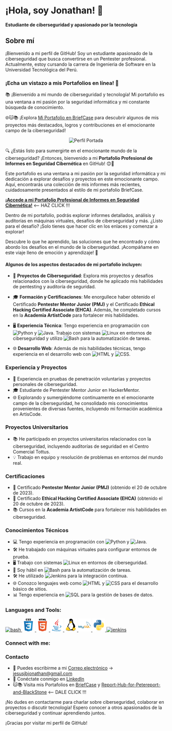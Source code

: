 # ¡Hola, soy Jonathan! 👋

**Estudiante de ciberseguridad y apasionado por la tecnología**

## Sobre mí

¡Bienvenido a mi perfil de GitHub! Soy un estudiante apasionado de la ciberseguridad que busca convertirse en un Pentester profesional. Actualmente, estoy cursando la carrera de Ingenieria de Software en la Universidad Tecnológica del Perú.

### ¡Echa un vistazo a mis Portafolios en línea! 🚀

📚 ¡Bienvenido a mi mundo de ciberseguridad y tecnología! Mi portafolio es una ventana a mi pasión por la seguridad informática y mi constante búsqueda de conocimiento.

🌐🐱📚 ¡Explora [Mi Portafolio en BriefCase](https://jonathanjesus03.github.io/Briefcase/) para descubrir algunos de mis proyectos más destacados, logros y contribuciones en el emocionante campo de la ciberseguridad!

<p align="center">
  <img src="https://c.wallhere.com/photos/30/24/Linux_Kali_Linux_NetHunter_Kali_Linux-136754.jpg!d" alt="Perfil Portada" width="2400" height="370">
</p>

🔍 ¿Estás listo para sumergirte en el emocionante mundo de la ciberseguridad? ¡Entonces, bienvenido a mi **Portafolio Profesional de Informes en Seguridad Cibernética** en GitHub! 😊🚀

Este portafolio es una ventana a mi pasión por la seguridad informática y mi dedicación a explorar desafíos y proyectos en este emocionante campo. Aquí, encontrarás una colección de mis informes más recientes, cuidadosamente presentados al estilo de mi portafolio BriefCase.

[**¡Accede a mi Portafolio Profesional de Informes en Seguridad Cibernética!**](https://github.com/jonathanjesus03/Report-Hub-for-Petereport-and-Blackstone)   <-- HAZ CLICK !!!

Dentro de mi portafolio, podrás explorar informes detallados, análisis y auditorías en máquinas virtuales, desafíos de ciberseguridad y más. ¿Listo para el desafío? ¡Solo tienes que hacer clic en los enlaces y comenzar a explorar!

Descubre lo que he aprendido, las soluciones que he encontrado y cómo abordo los desafíos en el mundo de la ciberseguridad. ¡Acompáñame en este viaje lleno de emoción y aprendizaje! 🚀

#### Algunos de los aspectos destacados de mi portafolio incluyen:

- 💼 **Proyectos de Ciberseguridad**: Explora mis proyectos y desafíos relacionados con la ciberseguridad, donde he aplicado mis habilidades de pentesting y auditoría de seguridad.

- 🎓 **Formación y Certificaciones**: Me enorgullece haber obtenido el Certificado **Pentester Mentor Junior (PMJ)** y el Certificado **Ethical Hacking Certified Associate (EHCA)**. Además, he completado cursos en la **Academia ArtistCode** para fortalecer mis habilidades.

- 🖥️ **Experiencia Técnica**: Tengo experiencia en programación con ![Python](https://img.shields.io/badge/Python-3776AB?style=for-the-badge&logo=python&logoColor=white) y ![Java](https://img.shields.io/badge/Java-007396?style=for-the-badge&logo=java&logoColor=white). Trabajo con sistemas ![Linux](https://img.shields.io/badge/Linux-FCC624?style=for-the-badge&logo=linux&logoColor=black) en entornos de ciberseguridad y utilizo ![Bash](https://img.shields.io/badge/Bash-4EAA25?style=for-the-badge&logo=gnu-bash&logoColor=white) para la automatización de tareas.

- 🌐 **Desarrollo Web**: Además de mis habilidades técnicas, tengo experiencia en el desarrollo web con ![HTML](https://img.shields.io/badge/HTML-E34F26?style=for-the-badge&logo=html5&logoColor=white) y ![CSS](https://img.shields.io/badge/CSS-1572B6?style=for-the-badge&logo=css3&logoColor=white).

### Experiencia y Proyectos

- 💼 Experiencia en pruebas de penetración voluntarias y proyectos personales de ciberseguridad.
- 🎓 Estudiante de Pentester Mentor Junior en HackerMentor.
- 🌐 Explorando y sumergiéndome continuamente en el emocionante campo de la ciberseguridad, he consolidado mis conocimientos provenientes de diversas fuentes, incluyendo mi formación académica en ArtisCode.

### Proyectos Universitarios

- 📚 He participado en proyectos universitarios relacionados con la ciberseguridad, incluyendo auditorías de seguridad en el Centro Comercial Tottus.
- 💡 Trabajo en equipo y resolución de problemas en entornos del mundo real.

### Certificaciones

- 📜 Certificado **Pentester Mentor Junior (PMJ)** (obtenido el 20 de octubre de 2023).
- 📜 Certificado **Ethical Hacking Certified Associate (EHCA)** (obtenido el 20 de octubre de 2023).
- 📚 Cursos en la **Academia ArtistCode** para fortalecer mis habilidades en ciberseguridad.

### Conocimientos Técnicos

- 💻 Tengo experiencia en programación con  ![Python](https://img.shields.io/badge/Python-3776AB?style=for-the-badge&logo=python&logoColor=white)  y  ![Java](https://img.shields.io/badge/Java-007396?style=for-the-badge&logo=java&logoColor=white).
- 🛠️ He trabajado con máquinas virtuales para configurar entornos de prueba.
- 🖥️ Trabajo con sistemas ![Linux](https://img.shields.io/badge/Linux-FCC624?style=for-the-badge&logo=linux&logoColor=black) en entornos de ciberseguridad.
- 🐚 Soy hábil en  ![Bash](https://img.shields.io/badge/Bash-4EAA25?style=for-the-badge&logo=gnu-bash&logoColor=white)  para la automatización de tareas.
- 🛠️ He utilizado  ![Jenkins](https://img.shields.io/badge/Jenkins-D24939?style=for-the-badge&logo=jenkins&logoColor=white)  para la integración continua.
- 🌐 Conozco lenguajes web como  ![HTML](https://img.shields.io/badge/HTML-E34F26?style=for-the-badge&logo=html5&logoColor=white)  y  ![CSS](https://img.shields.io/badge/CSS-1572B6?style=for-the-badge&logo=css3&logoColor=white)  para el desarrollo básico de sitios.
- 📊 Tengo experiencia en  ![SQL](https://img.shields.io/badge/SQL-4479A1?style=for-the-badge&logo=sql&logoColor=white)  para la gestión de bases de datos.

<p align="left">
</p>

<h3 align="left">Languages and Tools:</h3>
<p align="left"> <a href="https://www.gnu.org/software/bash/" target="_blank" rel="noreferrer"> <img src="https://www.vectorlogo.zone/logos/gnu_bash/gnu_bash-icon.svg" alt="bash" width="40" height="40"/> </a> <a href="https://www.w3schools.com/css/" target="_blank" rel="noreferrer"> <img src="https://raw.githubusercontent.com/devicons/devicon/master/icons/css3/css3-original-wordmark.svg" alt="css3" width="40" height="40"/> </a> <a href="https://www.w3.org/html/" target="_blank" rel="noreferrer"> <img src="https://raw.githubusercontent.com/devicons/devicon/master/icons/html5/html5-original-wordmark.svg" alt="html5" width="40" height="40"/> </a> <a href="https://www.java.com" target="_blank" rel="noreferrer"> <img src="https://raw.githubusercontent.com/devicons/devicon/master/icons/java/java-original.svg" alt="java" width="40" height="40"/> </a> <a href="https://www.linux.org/" target="_blank" rel="noreferrer"> <img src="https://raw.githubusercontent.com/devicons/devicon/master/icons/linux/linux-original.svg" alt="linux" width="40" height="40"/> </a> <a href="https://www.mysql.com/" target="_blank" rel="noreferrer"> <img src="https://raw.githubusercontent.com/devicons/devicon/master/icons/mysql/mysql-original-wordmark.svg" alt="mysql" width="40" height="40"/> </a> <a href="https://www.python.org" target="_blank" rel="noreferrer"> <img src="https://raw.githubusercontent.com/devicons/devicon/master/icons/python/python-original.svg" alt="python" width="40" height="40"/> </a> <a href="https://www.jenkins.io" target="_blank" rel="noreferrer"> <img src="https://www.vectorlogo.zone/logos/jenkins/jenkins-icon.svg" alt="jenkins" width="40" height="40"/> </a> </p>


<h3 align="left">Connect with me:</h3>

### Contacto

- 📧 Puedes escribirme a mi [Correo electrónico](jesusjbjonathan@gmail.com) -> jesusjbjonathan@gmail.com
- 🔗 Conéctate conmigo en [LinkedIn](https://www.linkedin.com/in/jonathanj-pen)
- 🐱📚 Visita mis Portafolios en [BriefCase](https://jonathanjesus03.github.io/Briefcase/) y [Report-Hub-for-Petereport-and-BlackStone](https://github.com/jonathanjesus03/Report-Hub-for-Petereport-and-Blackstone)       <-- DALE CLICK !!!

¡No dudes en contactarme para charlar sobre ciberseguridad, colaborar en proyectos o discutir tecnología! Espero conocer a otros apasionados de la ciberseguridad y continuar aprendiendo juntos.

¡Gracias por visitar mi perfil de GitHub!

